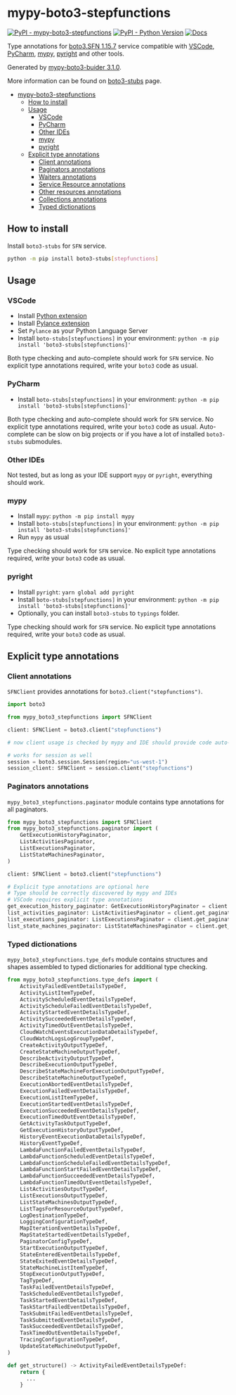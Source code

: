 # mypy-boto3-stepfunctions

[![PyPI - mypy-boto3-stepfunctions](https://img.shields.io/pypi/v/mypy-boto3-stepfunctions.svg?color=blue)](https://pypi.org/project/mypy-boto3-stepfunctions)
[![PyPI - Python Version](https://img.shields.io/pypi/pyversions/mypy-boto3-stepfunctions.svg?color=blue)](https://pypi.org/project/mypy-boto3-stepfunctions)
[![Docs](https://img.shields.io/readthedocs/mypy-boto3-builder.svg?color=blue)](https://mypy-boto3-builder.readthedocs.io/)

Type annotations for
[boto3.SFN 1.15.7](https://boto3.amazonaws.com/v1/documentation/api/1.15.7/reference/services/stepfunctions.html#SFN) service
compatible with
[VSCode](https://code.visualstudio.com/),
[PyCharm](https://www.jetbrains.com/pycharm/),
[mypy](https://github.com/python/mypy),
[pyright](https://github.com/microsoft/pyright)
and other tools.

Generated by [mypy-boto3-buider 3.1.0](https://github.com/vemel/mypy_boto3_builder).

More information can be found on [boto3-stubs](https://pypi.org/project/boto3-stubs/) page.

- [mypy-boto3-stepfunctions](#mypy-boto3-stepfunctions)
  - [How to install](#how-to-install)
  - [Usage](#usage)
    - [VSCode](#vscode)
    - [PyCharm](#pycharm)
    - [Other IDEs](#other-ides)
    - [mypy](#mypy)
    - [pyright](#pyright)
  - [Explicit type annotations](#explicit-type-annotations)
    - [Client annotations](#client-annotations)
    - [Paginators annotations](#paginators-annotations)
    - [Waiters annotations](#waiters-annotations)
    - [Service Resource annotations](#service-resource-annotations)
    - [Other resources annotations](#other-resources-annotations)
    - [Collections annotations](#collections-annotations)
    - [Typed dictionations](#typed-dictionations)

## How to install

Install `boto3-stubs` for `SFN` service.

```bash
python -m pip install boto3-stubs[stepfunctions]
```

## Usage

### VSCode

- Install [Python extension](https://marketplace.visualstudio.com/items?itemName=ms-python.python)
- Install [Pylance extension](https://marketplace.visualstudio.com/items?itemName=ms-python.vscode-pylance)
- Set `Pylance` as your Python Language Server
- Install `boto-stubs[stepfunctions]` in your environment: `python -m pip install 'boto3-stubs[stepfunctions]'`

Both type checking and auto-complete should work for `SFN` service.
No explicit type annotations required, write your `boto3` code as usual.

### PyCharm

- Install `boto-stubs[stepfunctions]` in your environment: `python -m pip install 'boto3-stubs[stepfunctions]'`

Both type checking and auto-complete should work for `SFN` service.
No explicit type annotations required, write your `boto3` code as usual.
Auto-complete can be slow on big projects or if you have a lot of installed `boto3-stubs` submodules.

### Other IDEs

Not tested, but as long as your IDE support `mypy` or `pyright`, everything should work.

### mypy

- Install `mypy`: `python -m pip install mypy`
- Install `boto-stubs[stepfunctions]` in your environment: `python -m pip install 'boto3-stubs[stepfunctions]'`
- Run `mypy` as usual

Type checking should work for `SFN` service.
No explicit type annotations required, write your `boto3` code as usual.

### pyright

- Install `pyright`: `yarn global add pyright`
- Install `boto-stubs[stepfunctions]` in your environment: `python -m pip install 'boto3-stubs[stepfunctions]'`
- Optionally, you can install `boto3-stubs` to `typings` folder.

Type checking should work for `SFN` service.
No explicit type annotations required, write your `boto3` code as usual.

## Explicit type annotations

### Client annotations

`SFNClient` provides annotations for `boto3.client("stepfunctions")`.

```python
import boto3

from mypy_boto3_stepfunctions import SFNClient

client: SFNClient = boto3.client("stepfunctions")

# now client usage is checked by mypy and IDE should provide code auto-complete

# works for session as well
session = boto3.session.Session(region="us-west-1")
session_client: SFNClient = session.client("stepfunctions")
```

### Paginators annotations

`mypy_boto3_stepfunctions.paginator` module contains type annotations for all paginators.

```python
from mypy_boto3_stepfunctions import SFNClient
from mypy_boto3_stepfunctions.paginator import (
    GetExecutionHistoryPaginator,
    ListActivitiesPaginator,
    ListExecutionsPaginator,
    ListStateMachinesPaginator,
)

client: SFNClient = boto3.client("stepfunctions")

# Explicit type annotations are optional here
# Type should be correctly discovered by mypy and IDEs
# VSCode requires explicit type annotations
get_execution_history_paginator: GetExecutionHistoryPaginator = client.get_paginator("get_execution_history")
list_activities_paginator: ListActivitiesPaginator = client.get_paginator("list_activities")
list_executions_paginator: ListExecutionsPaginator = client.get_paginator("list_executions")
list_state_machines_paginator: ListStateMachinesPaginator = client.get_paginator("list_state_machines")
```







### Typed dictionations

`mypy_boto3_stepfunctions.type_defs` module contains structures and shapes assembled
to typed dictionaries for additional type checking.

```python
from mypy_boto3_stepfunctions.type_defs import (
    ActivityFailedEventDetailsTypeDef,
    ActivityListItemTypeDef,
    ActivityScheduledEventDetailsTypeDef,
    ActivityScheduleFailedEventDetailsTypeDef,
    ActivityStartedEventDetailsTypeDef,
    ActivitySucceededEventDetailsTypeDef,
    ActivityTimedOutEventDetailsTypeDef,
    CloudWatchEventsExecutionDataDetailsTypeDef,
    CloudWatchLogsLogGroupTypeDef,
    CreateActivityOutputTypeDef,
    CreateStateMachineOutputTypeDef,
    DescribeActivityOutputTypeDef,
    DescribeExecutionOutputTypeDef,
    DescribeStateMachineForExecutionOutputTypeDef,
    DescribeStateMachineOutputTypeDef,
    ExecutionAbortedEventDetailsTypeDef,
    ExecutionFailedEventDetailsTypeDef,
    ExecutionListItemTypeDef,
    ExecutionStartedEventDetailsTypeDef,
    ExecutionSucceededEventDetailsTypeDef,
    ExecutionTimedOutEventDetailsTypeDef,
    GetActivityTaskOutputTypeDef,
    GetExecutionHistoryOutputTypeDef,
    HistoryEventExecutionDataDetailsTypeDef,
    HistoryEventTypeDef,
    LambdaFunctionFailedEventDetailsTypeDef,
    LambdaFunctionScheduledEventDetailsTypeDef,
    LambdaFunctionScheduleFailedEventDetailsTypeDef,
    LambdaFunctionStartFailedEventDetailsTypeDef,
    LambdaFunctionSucceededEventDetailsTypeDef,
    LambdaFunctionTimedOutEventDetailsTypeDef,
    ListActivitiesOutputTypeDef,
    ListExecutionsOutputTypeDef,
    ListStateMachinesOutputTypeDef,
    ListTagsForResourceOutputTypeDef,
    LogDestinationTypeDef,
    LoggingConfigurationTypeDef,
    MapIterationEventDetailsTypeDef,
    MapStateStartedEventDetailsTypeDef,
    PaginatorConfigTypeDef,
    StartExecutionOutputTypeDef,
    StateEnteredEventDetailsTypeDef,
    StateExitedEventDetailsTypeDef,
    StateMachineListItemTypeDef,
    StopExecutionOutputTypeDef,
    TagTypeDef,
    TaskFailedEventDetailsTypeDef,
    TaskScheduledEventDetailsTypeDef,
    TaskStartedEventDetailsTypeDef,
    TaskStartFailedEventDetailsTypeDef,
    TaskSubmitFailedEventDetailsTypeDef,
    TaskSubmittedEventDetailsTypeDef,
    TaskSucceededEventDetailsTypeDef,
    TaskTimedOutEventDetailsTypeDef,
    TracingConfigurationTypeDef,
    UpdateStateMachineOutputTypeDef,
)

def get_structure() -> ActivityFailedEventDetailsTypeDef:
    return {
      ...
    }
```
